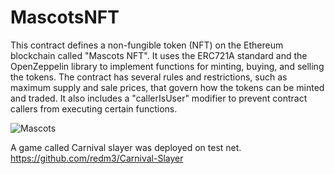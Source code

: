 # MascotsNFT

This contract defines a non-fungible token (NFT) on the Ethereum blockchain called "Mascots NFT". It uses the ERC721A standard and the OpenZeppelin library to implement functions for minting, buying, and selling the tokens. The contract has several rules and restrictions, such as maximum supply and sale prices, that govern how the tokens can be minted and traded. It also includes a "callerIsUser" modifier to prevent contract callers from executing certain functions.


![Mascots](https://user-images.githubusercontent.com/56494159/205512848-688e81d0-d1df-4b50-8c77-6afb1c9f9c1f.png)


A game called Carnival slayer was deployed on test net. 
https://github.com/redm3/Carnival-Slayer
